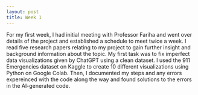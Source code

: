 ```yaml
---
layout: post
title: Week 1
---
```


For my first week, I had initial meeting with Professor Fariha and went over details of the project and established a schedule to meet twice a week. I read five research papers relating to my project to gain further insight and background information about the topic. My first task was to fix imperfect data visualizations given by ChatGPT using a clean dataset. I used the 911 Emergencies dataset on Kaggle to create 10 different visualizations using Python on Google Colab. Then, I documented my steps and any errors expereinced with the code along the way and found solutions to the errors in the AI-generated code. 